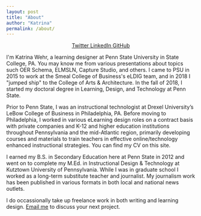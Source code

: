 ```yaml
---
layout: post
title: "About"
author: "Katrina"
permalink: /about/
---
```


<center>
<a href="https://twitter.com/{{ site.twitter_username }}">
  <i class="fa fa-twitter"></i> Twitter
</a>
<a href="https://linkedin.com/in/{{ site.linkedin_username }}">
  <i class="fa fa-linkedin"></i> LinkedIn
</a>
<a href="https://github.com/{{ site.github_username }}">
  <i class="fa fa-github"></i> GitHub
</a>
</center>

I'm Katrina Wehr, a learning designer at Penn State University in State College, PA. You may know me from various presentations about topics such OER Schema, ELMSLN, Capture Studio, and others. I came to PSU in 2015 to work at the Smeal College of Business's eLDIG team, and in 2018 I "jumped ship" to the College of Arts & Architecture. In the fall of 2018, I started my doctoral degree in Learning, Design, and Technology at Penn State. 

Prior to Penn State, I was an instructional technologist at Drexel University’s LeBow College of Business in Philadelphia, PA. Before moving to Philadelphia, I worked in various eLearning design roles on a contract basis with private companies and K-12 and higher education institutions throughout Pennsylvania and the mid-Atlantic region, primarily developing courses and materials to train teachers in effective online/technology enhanced instructional strategies. You can find my CV on this site. 

I earned my B.S. in Secondary Education here at Penn State in 2012 and went on to complete my M.Ed. in Instructional Design & Technology at Kutztown University of Pennsylvania. While I was in graduate school I worked as a long-term substitute teacher and journalist. My journalism work has been published in various formats in both local and national news outlets.

I do occassionally take up freelance work in both writing and learning design. [Email me](mailto:{{site.email}}) to discuss your next project.
